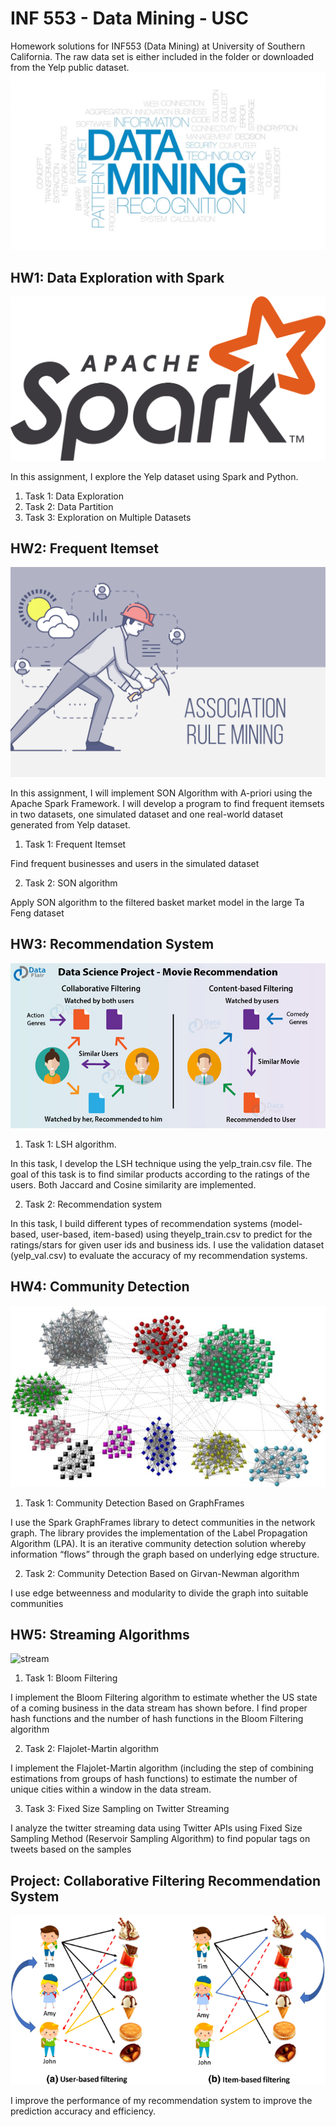 # INF 553 - Data Mining - USC
Homework solutions for INF553 (Data Mining) at University of Southern California. The raw data set is either included in the folder or downloaded from the Yelp public dataset.
![data_mining](graphic/data_mining.png)

## HW1: Data Exploration with Spark
![spark](graphic/spark.png)

In this assignment, I explore the Yelp dataset using Spark and Python.
1) Task 1: Data Exploration
2) Task 2: Data Partition
3) Task 3: Exploration on Multiple Datasets

## HW2: Frequent Itemset
![frequent](graphic/frequent.png)

In this assignment, I will implement SON Algorithm with A-priori using the Apache Spark Framework. I will develop a program to find frequent itemsets in two datasets, one simulated dataset and one real-world dataset generated from Yelp dataset.
1) Task 1: Frequent Itemset

Find frequent businesses and users in the simulated dataset

2) Task 2: SON algorithm

Apply SON algorithm  to the filtered basket market model in the large Ta Feng dataset

## HW3: Recommendation System
![recom](graphic/recom.jpg)

1) Task 1: LSH algorithm.

In this task, I develop the LSH technique using the yelp_train.csv file. The goal of this task is to find similar products according to the ratings of the users. Both Jaccard and Cosine similarity are implemented.

2) Task 2: Recommendation system

In this task, I build different types of recommendation systems (model-based, user-based, item-based) using theyelp_train.csv to predict for the ratings/stars for given user ids and business ids. I use the validation dataset (yelp_val.csv) to evaluate the accuracy of my recommendation systems.

## HW4: Community Detection
![comm](graphic/community.jpg)

1) Task 1: Community Detection Based on GraphFrames

I use the Spark GraphFrames library to detect communities in the network graph. The library provides the implementation of the Label Propagation Algorithm (LPA). It is an iterative community detection solution whereby information “flows” through the graph based on underlying edge structure.

2) Task 2: Community Detection Based on Girvan-Newman algorithm

I use edge betweenness and modularity to divide the graph into suitable communities

## HW5: Streaming Algorithms
![stream](graphic/stream.png)

1) Task 1: Bloom Filtering

I implement the Bloom Filtering algorithm to estimate whether the US state of a coming business in the data stream has shown before. I find proper hash functions and the number of hash functions in the Bloom Filtering algorithm

2) Task 2: Flajolet-Martin algorithm

I implement the Flajolet-Martin algorithm (including the step of combining estimations from groups of hash functions) to estimate the number of unique cities within a window in the data stream.

3) Task 3: Fixed Size Sampling on Twitter Streaming

I analyze the twitter streaming data using Twitter APIs using Fixed Size Sampling Method (Reservoir Sampling Algorithm) to find popular tags on tweets based on the samples

## Project: Collaborative Filtering Recommendation System
![colab](graphic/colab.png)

I improve the performance of my recommendation system to improve the prediction accuracy and efficiency.

